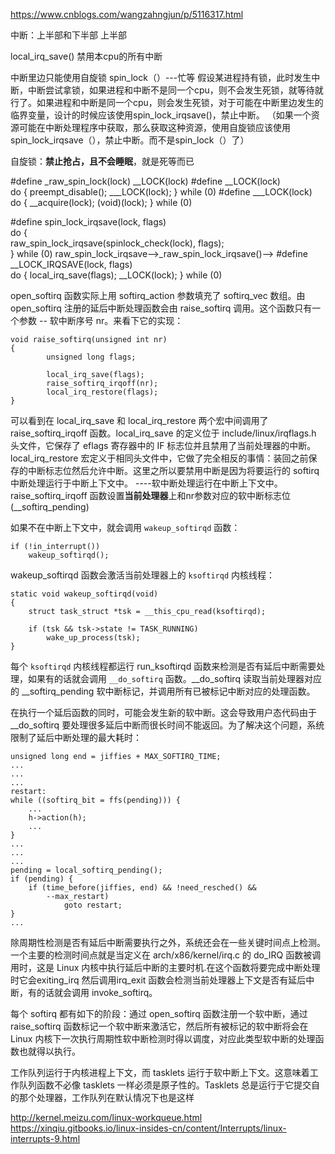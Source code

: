https://www.cnblogs.com/wangzahngjun/p/5116317.html

中断：上半部和下半部
上半部

local_irq_save() 禁用本cpu的所有中断

中断里边只能使用自旋锁 spin_lock（）---忙等
假设某进程持有锁，此时发生中断，中断尝试拿锁，如果进程和中断不是同一个cpu，则不会发生死锁，就等待就行了。如果进程和中断是同一个cpu，则会发生死锁，对于可能在中断里边发生的临界变量，设计的时候应该使用spin_lock_irqsave()，禁止中断。
（如果一个资源可能在中断处理程序中获取，那么获取这种资源，使用自旋锁应该使用spin_lock_irqsave（），禁止中断。而不是spin_lock（）了）

自旋锁：**禁止抢占，且不会睡眠**，就是死等而已

#define _raw_spin_lock(lock)                    __LOCK(lock)
#define __LOCK(lock) \
   do { preempt_disable(); ___LOCK(lock); } while (0)
#define ___LOCK(lock) \
  do { __acquire(lock); (void)(lock); } while (0)

#define spin_lock_irqsave(lock, flags)                          \
do {                                                            \
        raw_spin_lock_irqsave(spinlock_check(lock), flags);     \
} while (0)
raw_spin_lock_irqsave-->_raw_spin_lock_irqsave()-->
#define __LOCK_IRQSAVE(lock, flags) \
  do { local_irq_save(flags); __LOCK(lock); } while (0)

open_softirq 函数实际上用 softirq_action 参数填充了 softirq_vec 数组。由 open_softirq 注册的延后中断处理函数会由 raise_softirq 调用。这个函数只有一个参数 -- 软中断序号 nr。来看下它的实现：
```
void raise_softirq(unsigned int nr)
{
        unsigned long flags;

        local_irq_save(flags);
        raise_softirq_irqoff(nr);
        local_irq_restore(flags);
}

```
可以看到在 local_irq_save 和 local_irq_restore 两个宏中间调用了 raise_softirq_irqoff 函数。local_irq_save 的定义位于 include/linux/irqflags.h 头文件，它保存了 eflags 寄存器中的 IF 标志位并且禁用了当前处理器的中断。local_irq_restore 宏定义于相同头文件中，它做了完全相反的事情：装回之前保存的中断标志位然后允许中断。这里之所以要禁用中断是因为将要运行的 softirq 中断处理运行于中断上下文中。
----软中断处理运行在中断上下文中。
raise_softirq_irqoff 函数设置**当前处理器**上和nr参数对应的软中断标志位(__softirq_pending)

如果不在中断上下文中，就会调用 `wakeup_softirqd` 函数：

```
if (!in_interrupt())
	wakeup_softirqd();

```    
wakeup_softirqd 函数会激活当前处理器上的 `ksoftirqd` 内核线程：
```
static void wakeup_softirqd(void)
{
	struct task_struct *tsk = __this_cpu_read(ksoftirqd);

    if (tsk && tsk->state != TASK_RUNNING)
        wake_up_process(tsk);
}

```
每个 `ksoftirqd` 内核线程都运行 run_ksoftirqd 函数来检测是否有延后中断需要处理，如果有的话就会调用 `__do_softirq` 函数。__do_softirq 读取当前处理器对应的 __softirq_pending 软中断标记，并调用所有已被标记中断对应的处理函数。

在执行一个延后函数的同时，可能会发生新的软中断。这会导致用户态代码由于 __do_softirq 要处理很多延后中断而很长时间不能返回。为了解决这个问题，系统限制了延后中断处理的最大耗时：
```
unsigned long end = jiffies + MAX_SOFTIRQ_TIME;
...
...
...
restart:
while ((softirq_bit = ffs(pending))) {
	...
	h->action(h);
	...
}
...
...
...
pending = local_softirq_pending();
if (pending) {
	if (time_before(jiffies, end) && !need_resched() &&
		--max_restart)
            goto restart;
}
...
```
除周期性检测是否有延后中断需要执行之外，系统还会在一些关键时间点上检测。一个主要的检测时间点就是当定义在 arch/x86/kernel/irq.c 的 do_IRQ 函数被调用时，这是 Linux 内核中执行延后中断的主要时机.在这个函数将要完成中断处理时它会exiting_irq 然后调用irq_exit 函数会检测当前处理器上下文是否有延后中断，有的话就会调用 invoke_softirq。

每个 softirq 都有如下的阶段：通过 open_softirq 函数注册一个软中断，通过 raise_softirq 函数标记一个软中断来激活它，然后所有被标记的软中断将会在 Linux 内核下一次执行周期性软中断检测时得以调度，对应此类型软中断的处理函数也就得以执行。

工作队列运行于内核进程上下文，而 tasklets 运行于软中断上下文。这意味着工作队列函数不必像 tasklets 一样必须是原子性的。Tasklets 总是运行于它提交自的那个处理器，工作队列在默认情况下也是这样

<http://kernel.meizu.com/linux-workqueue.html>
<https://xinqiu.gitbooks.io/linux-insides-cn/content/Interrupts/linux-interrupts-9.html>

